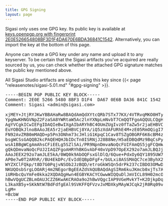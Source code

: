 ```yaml
---
title: GPG Signing
layout: page
---
```


Sigasi only uses one GPG key. Its public key is available at [keys.openpgp.org with fingerprint 2E0E526654808BF3D1F4DA670E6BDA36841C1542](https://keys.openpgp.org/search?q=2E0E526654808BF3D1F4DA670E6BDA36841C1542). Alternatively, you can import the key at the bottom of this page.

Anyone can create a GPG key under any name and upload it to any keyserver.
To be certain that the Sigasi artifacts you've acquired are really sourced by us, you can check whether the attached GPG signature matches the public key mentioned above.

All Sigasi Studio artifacts are signed using this key since {{< page "releasenotes/sigasi-5.01.md" "#gpg-signing" >}}.

<pre>
-----BEGIN PGP PUBLIC KEY BLOCK-----
Comment: 2E0E 5266 5480 8BF3 D1F4  DA67 0E6B DA36 841C 1542
Comment: Sigasi &lt;admin@sigasi.com&gt;

xjMEY+JtjRYJKwYBBAHaRw8BAQdAmQdXYtcQRb7STx77KX/4VTRvqMKO0HTyLqV0
YpgNwKHNGVNpZ2FzaSA8YWRtaW5Ac2lnYXNpLmNvbT7CmQQTFgoAQQULCQgHAgIi
AgYVCgkICwIEFgIDAQIeBwIXgAIbARYhBC4OUmZUgIvz0fTaZw5r2jaEHBVCBQJk
EuYOBQkJlnoBAAoJEA5r2jaEHBVCj8YA/iQ5zXdAFURhE4M+zE05RmOQigI7Bo9B
FN92AvZRB0mMAQD+p5Pn3ONhm73cJHliG1KpqC1Cav8TSZgOBGRF6K6cBM4zBGPi
bsgWCSsGAQQB2kcPAQEHQHJbIDcTn0ISRNjJ28B8Ne/H5aEDBQdMz9BqCsPyeZOR
wsA1BBgWCgAmAhsCFiEELg5SZlSAi/PR9NpnDmvaNoQcFUIFAmQS5jgFCQmWePAA
gQkQDmvaNoQcFUJ2IAQZFgoAHRYhBKGvAbF40xVpD97OpEX292o7amJLBQJj4m7I
AAoJEEX292o7amJLE5kA/0WQ0k9AbOQFsxGlDlQ/6Que+PdxOy6QY1895UW7CYmn
AP0e7w0T2ARhR//BU4EkDPc/EvIdEQBpDFgF+/bULxi8ASSMAQC7ce3ByhX2NSpc
WYZXClFQkp/t8D7G0PqjvNSOb2JzBQD/etroGkWSQn5drPk237cIBDO3OMwDDqBI
NKUQOsbSrgLOOARj4m2NEgorBgEEAZdVAQUBAQdAgSIRm6kuJKmcb0xjTs7ATO+H
iURHbcQuYmFe0kka2XQDAQgHwn4EGBYKACYCGwwWIQQuDlJmVICL89H02mcOa9o2
hBwVQgUCZBLmOAUJCZZ6KwAKCRAOa9o2hBwVQgcIAP9VGeMvkYT+K2DjkpDqyoNf
L3kaXB5y+SKkNtW7BdFdfgEAl9SVKFFQFVzvJxMDXkyMAyWJCqk2jR0Rq09vitmm
LgM=
=BcbW
-----END PGP PUBLIC KEY BLOCK-----
</pre>
